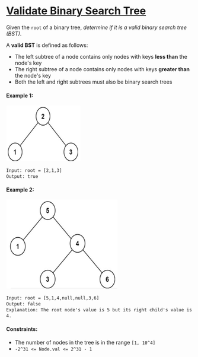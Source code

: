 # [Validate Binary Search Tree](https://leetcode.com/explore/interview/card/top-interview-questions-easy/94/trees/625/)
Given the `root` of a binary tree, *determine if it is a valid binary search tree (BST)*.  
  
A **valid BST** is defined as follows:
- The left subtree of a node contains only nodes with keys **less than** the node's key
- The right subtree of a node contains only nodes with keys **greater than** the node's key
- Both the left and right subtrees must also be binary search trees

#### Example 1:
<img src="images/example1.png" width="200" height="150">

```
Input: root = [2,1,3]
Output: true
```

#### Example 2:
<img src="images/example2.png" width="300" height="240">

```
Input: root = [5,1,4,null,null,3,6]
Output: false
Explanation: The root node's value is 5 but its right child's value is 4.
```

#### Constraints:
- The number of nodes in the tree is in the range `[1, 10^4]`
- `-2^31 <= Node.val <= 2^31 - 1`
